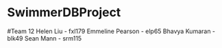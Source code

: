 # SwimmerDBProject

#Team 12 
Helen Liu - fxl179 
Emmeline Pearson - elp65
Bhavya Kumaran - blk49 
Sean Mann - srm115
